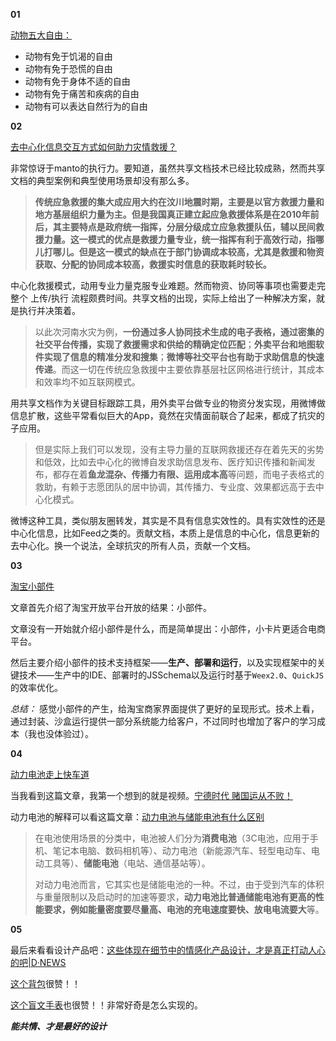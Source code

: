 **01**

[动物五大自由：](https://spca.bc.ca/faqs/five-freedoms)

- 动物有免于饥渴的自由
- 动物有免于恐慌的自由
- 动物有免于身体不适的自由
- 动物有免于痛苦和疾病的自由
- 动物有可以表达自然行为的自由



**02**

[去中心化信息交互方式如何助力灾情救援？](https://mp.weixin.qq.com/s/FUp82oxp8N7S527fKQ3XHg)

非常惊讶于manto的执行力。要知道，虽然共享文档技术已经比较成熟，然而共享文档的典型案例和典型使用场景却没有那么多。



> **传统应急救援的集大成应用大约在汶川地震时期，主要是以官方救援力量和地方基层组织力量为主。**但是我国真正建立起应急救援体系是在2010年前后，其主要特点是政府统一指挥，分层分级成立应急救援队伍，辅以民间救援力量。**这一模式的优点是救援力量专业，统一指挥有利于高效行动**，指哪儿打哪儿。但是这一模式的**缺点在于部门协调成本较高，尤其是救援和物资获取、分配的协同成本较高，救援实时信息的获取耗时较长。**

中心化救援模式，动用专业力量克服专业难题。然而物资、协同等事项也需要走完整个 上传/执行 流程颇费时间。共享文档的出现，实际上给出了一种解决方案，就是执行并决策着。



> 以此次河南水灾为例，**一份通过多人协同技术生成的电子表格，通过密集的社交平台传播，实现了救援需求和供给的精确定位匹配**；**外卖平台和地图软件实现了信息的精准分发和搜集**；**微博等社交平台也有助于求助信息的快速传递**。而这一切在传统应急救援中主要依靠基层社区网格进行统计，其成本和效率均不如互联网模式。

用共享文档作为关键目标跟踪工具，用外卖平台做专业的物资分发实现，用微博做信息扩散，这些平常看似巨大的App，竟然在灾情面前联合了起来，都成了抗灾的子应用。



> 但是实际上我们可以发现，没有主导力量的互联网救援还存在着先天的劣势和低效，比如去中心化的微博自发求助信息发布、医疗知识传播和新闻发布，都存在着**鱼龙混杂、传播力有限、运用成本高**等问题，而电子表格式的救助，有赖于志愿团队的居中协调，其传播力、专业度、效果都远高于去中心化模式。

微博这种工具，类似朋友圈转发，其实是不具有信息实效性的。具有实效性的还是中心化信息，比如Feed之类的。贡献文档，本质上是信息的中心化，信息更新的去中心化。换一个说法，全球抗灾的所有人员，贡献一个文档。



**03**

[淘宝小部件](../阅读笔记/淘宝小部件：全新的开放卡片技术.md)

文章首先介绍了淘宝开放平台开放的结果：小部件。

文章没有一开始就介绍小部件是什么，而是简单提出：小部件，小卡片更适合电商平台。

然后主要介绍小部件的技术支持框架——**生产、部署和运行**，以及实现框架中的关键技术——生产中的IDE、部署时的JSSchema以及运行时基于`Weex2.0`、`QuickJS`的效率优化。

*总结：* 感觉小部件的产生，给淘宝商家界面提供了更好的呈现形式。技术上看，通过封装、沙盒运行提供一部分系统能力给客户，不过同时也增加了客户的学习成本（我也没体验过）。




**04**

[动力电池走上快车道](https://mp.weixin.qq.com/s/L8PM1INk38T1Vj_08lwQ1g)

当我看到这篇文章，我第一个想到的就是视频。[宁德时代 赌国运从不败！](https://www.bilibili.com/video/BV12V411p7fW)

动力电池的解释可以看这篇文章：[动力电池与储能电池有什么区别](https://libattery.ofweek.com/2021-04/ART-36008-11000-30492167.html)

> 在电池使用场景的分类中，电池被人们分为**消费电池**（3C电池，应用于手机、笔记本电脑、数码相机等）、动力电池（新能源汽车、轻型电动车、电动工具等）、**储能电池**（电站、通信基站等）。
>
> 对动力电池而言，它其实也是储能电池的一种。不过，由于受到汽车的体积与重量限制以及启动时的加速等要求，**动力电池比普通储能电池有更高的性能要求，例如能量密度要尽量高、电池的充电速度要快、放电电流要大**等。



**05**

最后来看看设计产品吧：[这些体现在细节中的情感化产品设计，才是真正打动人心的吧|D·NEWS](https://mp.weixin.qq.com/s/exA21IqpZ1simWbnfNhXRQ)

[这个背包](http://www.leemyungsu.com/2-0/)很赞！！

[这个盲文手表](https://www.nikhilkapoor.design/ehsaas)也很赞！！非常好奇是怎么实现的。



***能共情、才是最好的设计***

